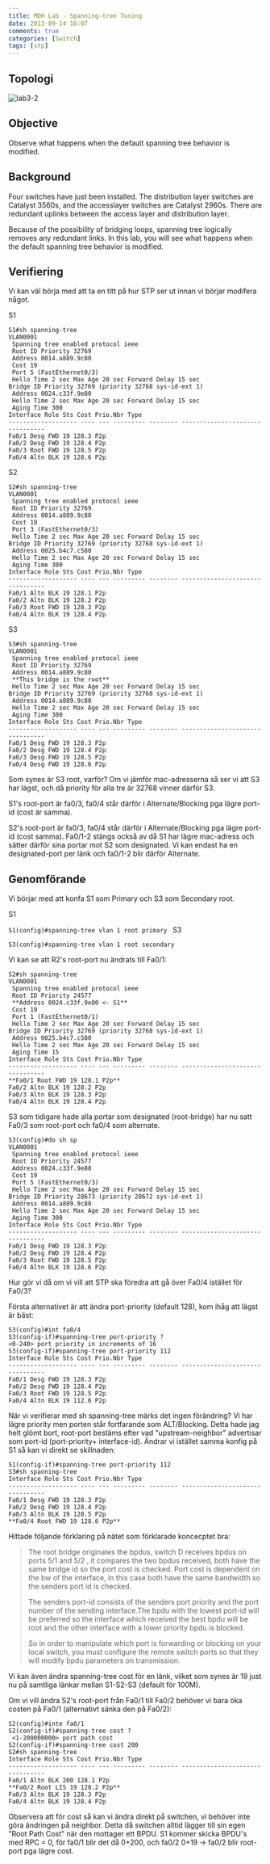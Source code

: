 ```yaml
---
title: MDH Lab - Spanning-tree Tuning
date: 2013-09-14 16:07
comments: true
categories: [Switch]
tags: [stp]
---
```

Topologi
--------

![lab3-2](/assets/images/2013/09/lab3-21.png?w=630)

Objective
---------

Observe what happens when the default spanning tree behavior is modified.

Background
----------

Four switches have just been installed. The distribution layer switches are Catalyst 3560s, and the accesslayer switches are Catalyst 2960s. There are redundant uplinks between the access layer and distribution layer.

Because of the possibility of bridging loops, spanning tree logically removes any redundant links. In this lab, you will see what happens when the default spanning tree behavior is modified.

Verifiering
-----------

Vi kan väl börja med att ta en titt på hur STP ser ut innan vi börjar modifera något.

S1
```
S1#sh spanning-tree
VLAN0001
 Spanning tree enabled protocol ieee
 Root ID Priority 32769
 Address 0014.a889.9c80
 Cost 19
 Port 5 (FastEthernet0/3)
 Hello Time 2 sec Max Age 20 sec Forward Delay 15 sec
Bridge ID Priority 32769 (priority 32768 sys-id-ext 1)
 Address 0024.c33f.9e80
 Hello Time 2 sec Max Age 20 sec Forward Delay 15 sec
 Aging Time 300
Interface Role Sts Cost Prio.Nbr Type
------------------- ---- --- --------- -------- --------------------------------
Fa0/1 Desg FWD 19 128.3 P2p 
Fa0/2 Desg FWD 19 128.4 P2p 
Fa0/3 Root FWD 19 128.5 P2p 
Fa0/4 Altn BLK 19 128.6 P2p
```
S2
```
S2#sh spanning-tree
VLAN0001
 Spanning tree enabled protocol ieee
 Root ID Priority 32769
 Address 0014.a889.9c80
 Cost 19
 Port 3 (FastEthernet0/3)
 Hello Time 2 sec Max Age 20 sec Forward Delay 15 sec
Bridge ID Priority 32769 (priority 32768 sys-id-ext 1)
 Address 0025.b4c7.c580
 Hello Time 2 sec Max Age 20 sec Forward Delay 15 sec
 Aging Time 300
Interface Role Sts Cost Prio.Nbr Type
------------------- ---- --- --------- -------- --------------------------------
Fa0/1 Altn BLK 19 128.1 P2p 
Fa0/2 Altn BLK 19 128.2 P2p 
Fa0/3 Root FWD 19 128.3 P2p 
Fa0/4 Altn BLK 19 128.4 P2p
```
S3
```
S3#sh spanning-tree
VLAN0001
 Spanning tree enabled protocol ieee
 Root ID Priority 32769
 Address 0014.a889.9c80
 **This bridge is the root**
 Hello Time 2 sec Max Age 20 sec Forward Delay 15 sec
Bridge ID Priority 32769 (priority 32768 sys-id-ext 1)
 Address 0014.a889.9c80
 Hello Time 2 sec Max Age 20 sec Forward Delay 15 sec
 Aging Time 300
Interface Role Sts Cost Prio.Nbr Type
------------------- ---- --- --------- -------- --------------------------------
Fa0/1 Desg FWD 19 128.3 P2p 
Fa0/2 Desg FWD 19 128.4 P2p 
Fa0/3 Desg FWD 19 128.5 P2p 
Fa0/4 Desg FWD 19 128.6 P2p
```
Som synes är S3 root, varför? Om vi jämför mac-adresserna så ser vi att S3 har lägst, och då priority för alla tre är 32768 vinner därför S3.

S1's root-port är fa0/3, fa0/4 står därför i Alternate/Blocking pga lägre port-id (cost är samma).

S2's root-port är fa0/3, fa0/4 står därför i Alternate/Blocking pga lägre port-id (cost samma). Fa0/1-2 stängs också av då S1 har lägre mac-adress och sätter därför sina portar mot S2 som designated. Vi kan endast ha en designated-port per länk och fa0/1-2 blir därför Alternate.

Genomförande
------------

Vi börjar med att konfa S1 som Primary och S3 som Secondary root.

S1

`S1(config)#spanning-tree vlan 1 root primary
`
S3

`S3(config)#spanning-tree vlan 1 root secondary`

Vi kan se att R2's root-port nu ändrats till Fa0/1:
```
S2#sh spanning-tree
VLAN0001
 Spanning tree enabled protocol ieee
 Root ID Priority 24577
 **Address 0024.c33f.9e80 <- S1**
 Cost 19
 Port 1 (FastEthernet0/1)
 Hello Time 2 sec Max Age 20 sec Forward Delay 15 sec
Bridge ID Priority 32769 (priority 32768 sys-id-ext 1)
 Address 0025.b4c7.c580
 Hello Time 2 sec Max Age 20 sec Forward Delay 15 sec
 Aging Time 15
Interface Role Sts Cost Prio.Nbr Type
------------------- ---- --- --------- -------- --------------------------------
**Fa0/1 Root FWD 19 128.1 P2p** 
Fa0/2 Altn BLK 19 128.2 P2p 
Fa0/3 Altn BLK 19 128.3 P2p 
Fa0/4 Altn BLK 19 128.4 P2p
```
S3 som tidigare hade alla portar som designated (root-bridge) har nu satt Fa0/3 som root-port och fa0/4 som alternate.
```
S3(config)#do sh sp
VLAN0001
 Spanning tree enabled protocol ieee
 Root ID Priority 24577
 Address 0024.c33f.9e80
 Cost 19
 Port 5 (FastEthernet0/3)
 Hello Time 2 sec Max Age 20 sec Forward Delay 15 sec
Bridge ID Priority 28673 (priority 28672 sys-id-ext 1)
 Address 0014.a889.9c80
 Hello Time 2 sec Max Age 20 sec Forward Delay 15 sec
 Aging Time 300
Interface Role Sts Cost Prio.Nbr Type
------------------- ---- --- --------- -------- --------------------------------
Fa0/1 Desg FWD 19 128.3 P2p 
Fa0/2 Desg FWD 19 128.4 P2p 
Fa0/3 Root FWD 19 128.5 P2p 
Fa0/4 Altn BLK 19 128.6 P2p
```
Hur gör vi då om vi vill att STP ska föredra att gå över Fa0/4 istället för Fa0/3?

Första alternativet är att ändra port-priority (default 128), kom ihåg att lägst är bäst:
```
S3(config)#int fa0/4
S3(config-if)#spanning-tree port-priority ?
<0-240> port priority in increments of 16
S3(config-if)#spanning-tree port-priority 112
Interface Role Sts Cost Prio.Nbr Type
------------------- ---- --- --------- -------- --------------------------------
Fa0/1 Desg FWD 19 128.3 P2p 
Fa0/2 Desg FWD 19 128.4 P2p 
Fa0/3 Root FWD 19 128.5 P2p 
Fa0/4 Altn BLK 19 112.6 P2p
```
När vi verifierar med sh spanning-tree märks det ingen förändring? Vi har lägre priority men porten står fortfarande som ALT/Blocking. Detta hade jag helt glömt bort, root-port bestäms efter vad "upstream-neighbor" advertisar som port-id (port-priority+ interface-id). Ändrar vi istället samma konfig på S1 så kan vi direkt se skillnaden:
```
S1(config-if)#spanning-tree port-priority 112
S3#sh spanning-tree
Interface Role Sts Cost Prio.Nbr Type
------------------- ---- --- --------- -------- --------------------------------
Fa0/1 Desg FWD 19 128.3 P2p 
Fa0/2 Desg FWD 19 128.4 P2p 
Fa0/3 Altn BLK 19 128.5 P2p 
**Fa0/4 Root FWD 19 128.6 P2p**
```
Hittade följande förklaring på nätet som förklarade koncecptet bra:

> The root bridge originates the bpdus, switch D receives bpdus on ports 5/1 and 5/2 , it compares the two bpdus received, both have the same bridge id so the port cost is checked. Port cost is dependent on the bw of the interface, in this case both have the same bandwidth so the senders port id is checked.
> 
> The senders port-id consists of the senders port priority and the port number of the sending interface.The bpdu with the lowest port-id will be preferred so the interface which received the best bpdu will be root and the other interface with a lower priority bpdu is blocked.
> 
> So in order to manipulate which port is forwarding or blocking on your local switch, you must configure the remote switch ports so that they will modify bpdu parameters on transmission.

Vi kan även ändra spanning-tree cost för en länk, vilket som synes är 19 just nu på samtliga länkar mellan S1-S2-S3 (default för 100M).

Om vi vill ändra S2's root-port från Fa0/1 till Fa0/2 behöver vi bara öka costen på Fa0/1 (alternativt sänka den på Fa0/2):
```
S2(config)#inte fa0/1
S2(config-if)#spanning-tree cost ?
 <1-200000000> port path cost
S2(config-if)#spanning-tree cost 200
S2#sh spanning-tree
Interface Role Sts Cost Prio.Nbr Type
------------------- ---- --- --------- -------- --------------------------------
Fa0/1 Altn BLK 200 128.1 P2p 
**Fa0/2 Root LIS 19 128.2 P2p** 
Fa0/3 Altn BLK 19 128.3 P2p 
Fa0/4 Altn BLK 19 128.4 P2p
```
Observera att för cost så kan vi ändra direkt på switchen, vi behöver inte göra ändringen på neighbor. Detta då switchen alltid lägger till sin egen "Root Path Cost" när den mottager ett BPDU. S1 kommer skicka BPDU's med RPC = 0, för fa0/1 blir det då 0+200, och fa0/2 0+19 -> fa0/2 blir root-port pga lägre cost.

